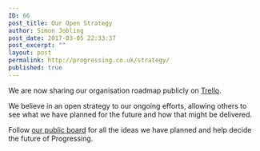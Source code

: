 ```yaml
---
ID: 66
post_title: Our Open Strategy
author: Simon Jobling
post_date: 2017-03-05 22:33:37
post_excerpt: ""
layout: post
permalink: http://progressing.co.uk/strategy/
published: true
---
```

We are now sharing our organisation roadmap publicly on <a href="https://trello.com/b/uJJMFTkl/progressing">Trello</a>.

We believe in an open strategy to our ongoing efforts, allowing others to see what we have planned for the future and how that might be delivered.

Follow <a href="https://trello.com/b/uJJMFTkl/progressing">our public board</a> for all the ideas we have planned and help decide the future of Progressing.